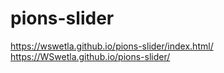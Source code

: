 # pions-slider
https://wswetla.github.io/pions-slider/index.html/
https://WSwetla.github.io/pions-slider/